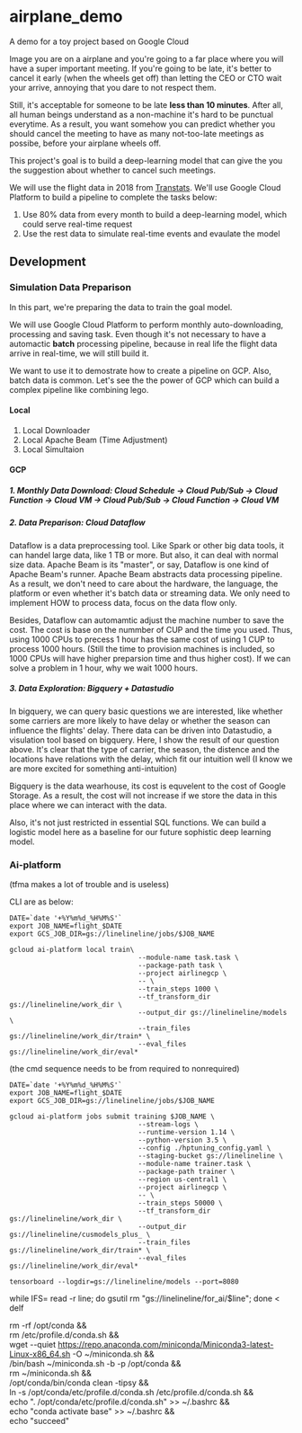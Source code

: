 # airplane_demo
A demo for a toy project based on Google Cloud

Image you are on a airplane and you're going to a far place where you will have a super important meeting. If you're going to be late, it's better to cancel it early (when the wheels get off) than letting the CEO or CTO wait your arrive, annoying that you dare to not respect them. 

Still, it's acceptable for someone to be late **less than 10 minutes**. After all, all human beings understand as a non-machine it's hard to be punctual everytime. As a result, you want somehow you can predict whether you should cancel the meeting to have as many not-too-late meetings as possibe, before your airplane wheels off.

This project's goal is to build a deep-learning model that can give the you the suggestion about whether to cancel such meetings.

We will use the flight data in 2018 from [Transtats](https://www.transtats.bts.gov). We'll use Google Cloud Platform to build a pipeline to complete the tasks below:

 1. Use 80% data from every month to build a deep-learning model, which could serve real-time request
 2. Use the rest data to simulate real-time events and evaulate the model

## Development

### Simulation Data Preparison

In this part, we're preparing the data to train the goal model. 

We will use Google Cloud Platform to perform monthly auto-downloading, processing and saving task. Even though it's not necessary to have a automactic **batch** processing pipeline, because in real life the flight data arrive in real-time, we will still build it. 

We want to use it to demostrate how to create a pipeline on GCP. Also, batch data is common. Let's see the the power of GCP which can build a complex pipeline like combining lego.

#### Local

 1. Local Downloader
 2. Local Apache Beam (Time Adjustment)
 3. Local Simultaion

#### GCP

##### 1. Monthly Data Download: Cloud Schedule -> Cloud Pub/Sub -> Cloud Function -> Cloud VM -> Cloud Pub/Sub -> Cloud Function -> Cloud VM

##### 2. Data Preparison: Cloud Dataflow

Dataflow is a data preprocessing tool. Like Spark or other big data tools, it can handel large data, like 1 TB or more. But also, it can deal with normal size data. Apache Beam is its "master", or say, Dataflow is one kind of Apache Beam's runner. Apache Beam abstracts data processing pipeline. As a result, we don't need to care about the hardware, the language, the platform or even whether it's batch data or streaming data. We only need to implement HOW to process data, focus on the data flow only.

Besides, Dataflow can automamtic adjust the machine number to save the cost. The cost is base on the nummber of CUP and the time you used. Thus, using 1000 CPUs to precess 1 hour has the same cost of using 1 CUP to process 1000 hours. (Still the time to provision machines is included, so 1000 CPUs will have higher preparsion time and thus higher cost). If we can solve a problem in 1 hour, why we wait 1000 hours.

##### 3. Data Exploration: Bigquery + Datastudio

In bigquery, we can query basic questions we are interested, like whether some carriers are more likely to have delay or whether the season can influence the flights' delay. There data can be driven into Datastudio, a visulation tool based on bigquery. Here, I show the result of our question above. It's clear that the type of carrier, the season, the distence and the locations have relations with the delay, which fit our intuition well (I know we are more excited for something anti-intuition)

Bigquery is the data wearhouse, its cost is equvelent to the cost of Google Storage. As a result, the cost will not increase if we store the data in this place where we can interact with the data.

Also, it's not just restricted in essential SQL functions. We can build a logistic model here as a baseline for our future sophistic deep learning model.

### Ai-platform

(tfma makes a lot of trouble and is useless)

CLI are as below:

    DATE=`date '+%Y%m%d_%H%M%S'`
    export JOB_NAME=flight_$DATE
    export GCS_JOB_DIR=gs://linelineline/jobs/$JOB_NAME

    gcloud ai-platform local train\
                                    --module-name task.task \
                                    --package-path task \
                                    --project airlinegcp \
                                    -- \
                                    --train_steps 1000 \
                                    --tf_transform_dir gs://linelineline/work_dir \
                                    --output_dir gs://linelineline/models \
                                    --train_files gs://linelineline/work_dir/train* \
                                    --eval_files gs://linelineline/work_dir/eval*

(the cmd sequence needs to be from required to nonrequired)

    DATE=`date '+%Y%m%d_%H%M%S'`
    export JOB_NAME=flight_$DATE
    export GCS_JOB_DIR=gs://linelineline/jobs/$JOB_NAME

    gcloud ai-platform jobs submit training $JOB_NAME \
                                    --stream-logs \
                                    --runtime-version 1.14 \
                                    --python-version 3.5 \
                                    --config ./hptuning_config.yaml \
                                    --staging-bucket gs://linelineline \
                                    --module-name trainer.task \
                                    --package-path trainer \
                                    --region us-central1 \
                                    --project airlinegcp \
                                    -- \
                                    --train_steps 50000 \
                                    --tf_transform_dir gs://linelineline/work_dir \
                                    --output_dir gs://linelineline/cusmodels_plus_ \
                                    --train_files gs://linelineline/work_dir/train* \
                                    --eval_files gs://linelineline/work_dir/eval*

    tensorboard --logdir=gs://linelineline/models --port=8080


while IFS= read -r line; do gsutil rm "gs://linelineline/for_ai/$line"; done < delf

rm -rf /opt/conda && \
rm /etc/profile.d/conda.sh && \
wget --quiet https://repo.anaconda.com/miniconda/Miniconda3-latest-Linux-x86_64.sh -O ~/miniconda.sh && \
/bin/bash ~/miniconda.sh -b -p /opt/conda && \
rm ~/miniconda.sh && \
/opt/conda/bin/conda clean -tipsy && \
ln -s /opt/conda/etc/profile.d/conda.sh /etc/profile.d/conda.sh && \
echo ". /opt/conda/etc/profile.d/conda.sh" >> ~/.bashrc && \
echo "conda activate base" >> ~/.bashrc && \
echo "succeed"